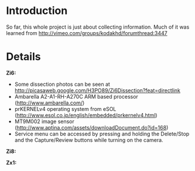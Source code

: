 # Introduction #

So far, this whole project is just about collecting information.  Much of it was learned from http://vimeo.com/groups/kodakhd/forumthread:3447


# Details #

**Zi6:**
  * Some dissection photos can be seen at http://picasaweb.google.com/H3PO89/Zi6Dissection?feat=directlink
  * Ambarella A2-A1-RH-A270C ARM based processor (http://www.ambarella.com/)
  * prKERNELv4 operating system from eSOL (http://www.esol.co.jp/english/embedded/prkernelv4.html)
  * MT9M002 image sensor (http://www.aptina.com/assets/downloadDocument.do?id=168)
  * Service menu can be accessed by pressing and holding the Delete/Stop and the Capture/Review buttons while turning on the camera.

**Zi8:**



**Zx1:**
